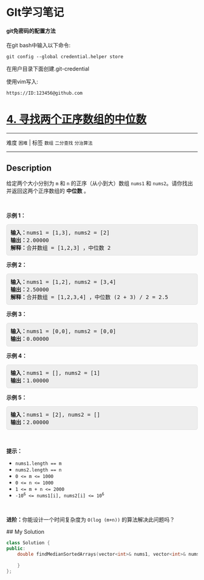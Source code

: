 # GIt学习笔记

#### git免密码的配置方法

在git bash中输入以下命令:

```
git config --global credential.helper store
```

在用户目录下面创建.git-credential

使用vim写入:

```
https://ID:123456@github.com
```





# [4. 寻找两个正序数组的中位数](https://leetcode-cn.com/problems/median-of-two-sorted-arrays/)

---

难度 `困难` | 标签 `数组` `二分查找` `分治算法` 

---

## Description

<style>
section pre{
    background-color: #eee;
    border: 1px solid #ddd;
    padding:10px;
    border-radius: 5px;
}
</style>
<section>
<p>给定两个大小分别为 <code>m</code> 和 <code>n</code> 的正序（从小到大）数组&nbsp;<code>nums1</code> 和&nbsp;<code>nums2</code>。请你找出并返回这两个正序数组的 <strong>中位数</strong> 。</p>
<p>&nbsp;</p>
<p><strong>示例 1：</strong></p>
<pre><strong>输入：</strong>nums1 = [1,3], nums2 = [2]
<strong>输出：</strong>2.00000
<strong>解释：</strong>合并数组 = [1,2,3] ，中位数 2
</pre>
<p><strong>示例 2：</strong></p>
<pre><strong>输入：</strong>nums1 = [1,2], nums2 = [3,4]
<strong>输出：</strong>2.50000
<strong>解释：</strong>合并数组 = [1,2,3,4] ，中位数 (2 + 3) / 2 = 2.5
</pre>
<p><strong>示例 3：</strong></p>
<pre><strong>输入：</strong>nums1 = [0,0], nums2 = [0,0]
<strong>输出：</strong>0.00000
</pre>
<p><strong>示例 4：</strong></p>
<pre><strong>输入：</strong>nums1 = [], nums2 = [1]
<strong>输出：</strong>1.00000
</pre>
<p><strong>示例 5：</strong></p>
<pre><strong>输入：</strong>nums1 = [2], nums2 = []
<strong>输出：</strong>2.00000
</pre>
<p>&nbsp;</p>
<p><strong>提示：</strong></p>
<ul>
	<li><code>nums1.length == m</code></li>
	<li><code>nums2.length == n</code></li>
	<li><code>0 &lt;= m &lt;= 1000</code></li>
	<li><code>0 &lt;= n &lt;= 1000</code></li>
	<li><code>1 &lt;= m + n &lt;= 2000</code></li>
	<li><code>-10<sup>6</sup> &lt;= nums1[i], nums2[i] &lt;= 10<sup>6</sup></code></li>
</ul>
<p>&nbsp;</p>
<p><strong>进阶：</strong>你能设计一个时间复杂度为 <code>O(log (m+n))</code> 的算法解决此问题吗？</p>
</section>
## My Solution

```cpp
class Solution {
public:
    double findMedianSortedArrays(vector<int>& nums1, vector<int>& nums2)     {
 
    }
};
```


